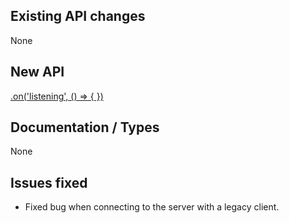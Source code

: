 ## Existing API changes
None

## New API
[<Server>.on('listening', () => { })](https://oscarnow.github.io/minecraft-server/{version}/classes/Server#on)

## Documentation / Types
None

## Issues fixed
* Fixed bug when connecting to the server with a legacy client.
